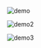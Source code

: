 ![demo](https://github.com/haolam05/Battleship/assets/71291057/0b5e97a0-c435-4cbe-b5a0-fb6cd7011f63)

![demo2](https://github.com/haolam05/Battleship/assets/71291057/1ea8d9ae-5ea0-46d5-b162-64560a559972)

![demo3](https://github.com/haolam05/Battleship/assets/71291057/2f723cb2-ebc6-4fdb-ac28-9dcbf3af2df0)
